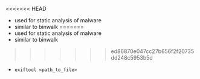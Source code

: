 <<<<<<< HEAD
- used for static analysis of malware
- similar to binwalk
=======
- used for static analysis of malware
- similar to binwalk
>>>>>>> ed86870e047cc27b656f2f20735dd248c5953b5d
- `exiftool <path_to_file>`